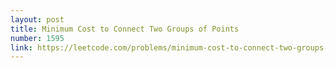 ```yaml
---
layout: post
title: Minimum Cost to Connect Two Groups of Points
number: 1595
link: https://leetcode.com/problems/minimum-cost-to-connect-two-groups-of-points
---
```


